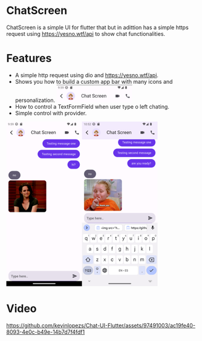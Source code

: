 # ChatScreen
ChatScreen is a simple UI for flutter that but in adittion has a simple https request using https://yesno.wtf/api to show chat functionalities.

# Features
- A simple http request using dio and https://yesno.wtf/api.
- Shows you how to build a custom app bar with many icons and personalization. <img src="https://github.com/kevinlopezs/Chat-UI-Flutter/blob/main/Screenshot%202023-12-23%20103647.png" width="200">
- How to control a TextFormField when user type o left chating.
- Simple control with provider.

<img src="https://github.com/kevinlopezs/Chat-UI-Flutter/blob/main/Screenshot_1703343545.png" width="200"><img src="https://github.com/kevinlopezs/Chat-UI-Flutter/blob/main/Screenshot_1703346725.png" width="200">

# Video
https://github.com/kevinlopezs/Chat-UI-Flutter/assets/97491003/ac19fe40-8093-4e0c-b49e-14b7d7f4fdf1


